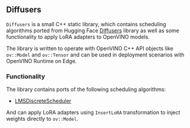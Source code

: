 ## Diffusers

`Diffusers` is a small C++ static library, which contains scheduling algorithms ported from Hugging Face [Diffusers](https://huggingface.co/docs/diffusers/index) library as well as some functionality to apply LoRA adapters to OpenVINO models.

The library is written to operate with OpenVINO C++ API objects like `ov::Model` and `ov::Tensor` and can be used in deployment scenarios with OpenVINO Runtime on Edge.

### Functionality

The library contains ports of the following scheduling algorithms:
- [LMSDiscreteScheduler](https://huggingface.co/docs/diffusers/api/schedulers/lms_discrete)

And can apply LoRA adapters using `InsertLoRA` transformation to inject weights directly to `ov::Model`.
